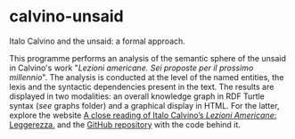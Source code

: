 # calvino-unsaid
Italo Calvino and the unsaid: a formal approach.

This programme performs an analysis of the semantic sphere of the unsaid in Calvino's work "*Lezioni americane. Sei proposte per il prossimo millennio*". The analysis is conducted at the level of the named entities, the lexis and the syntactic dependencies present in the text. The results are displayed in two modalities: an overall knowledge graph in RDF Turtle syntax (*see* graphs folder) and a graphical display in HTML. For the latter, explore the website [A close reading of Italo Calvino’s *Lezioni Americane*: Leggerezza.](https://eleonoraperuch.github.io/lezioni-americane/index.html/?target=_blank) and the [GitHub repository](https://github.com/EleonoraPeruch/lezioni-americane/?target=_blank) with the code behind it.
